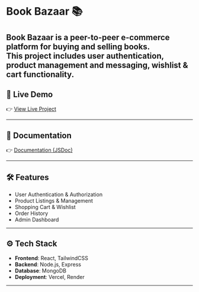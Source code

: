 # Book Bazaar 📚

Book Bazaar is a peer-to-peer e-commerce platform for buying and selling books.  
This project includes user authentication, product management and messaging, wishlist & cart functionality.
---

## 🚀 Live Demo
👉 [View Live Project](https://book-bazaar-eight.vercel.app)

---

## 📄 Documentation
👉 [Documentation (JSDoc)](https://book-bazaar-docs.vercel.app)

---

## 🛠️ Features
- User Authentication & Authorization
- Product Listings & Management
- Shopping Cart & Wishlist
- Order History
- Admin Dashboard

---

## ⚙️ Tech Stack
- **Frontend**: React, TailwindCSS
- **Backend**: Node.js, Express
- **Database**: MongoDB
- **Deployment**: Vercel, Render

---
